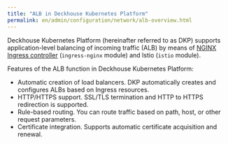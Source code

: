 ```yaml
---
title: "ALB in Deckhouse Kubernetes Platform"
permalink: en/admin/configuration/network/alb-overview.html
---
```


Deckhouse Kubernetes Platform (hereinafter referred to as DKP) supports application-level balancing of incoming traffic (ALB) by means of [NGINX Ingress controller](https://github.com/kubernetes/ingress-nginx) (`ingress-nginx` module) and Istio (`istio` module).

Features of the ALB function in Deckhouse Kubernetes Platform:

- Automatic creation of load balancers. DKP automatically creates and configures ALBs based on Ingress resources.
- HTTP/HTTPS support. SSL/TLS termination and HTTP to HTTPS redirection is supported.
- Rule-based routing. You can route traffic based on path, host, or other request parameters.
- Certificate integration. Supports automatic certificate acquisition and renewal.

